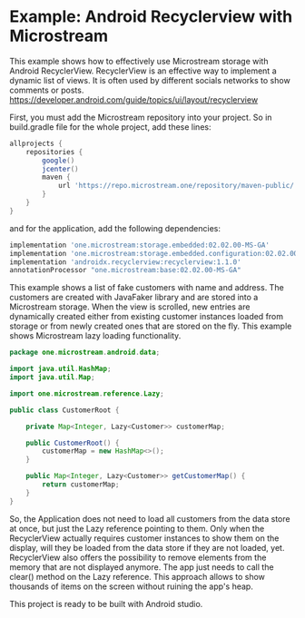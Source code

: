 # Example: Android Recyclerview with Microstream

This example shows how to effectively use Microstream storage with Android RecyclerView. RecyclerView is an effective way to implement a dynamic list of views. 
It is often used by different socials networks to show comments or posts. 
https://developer.android.com/guide/topics/ui/layout/recyclerview

First, you must add the Microstream repository into your project. So in build.gradle file for the whole project, add these lines:
```gradle
allprojects {
    repositories {
        google()
        jcenter()
        maven {
            url 'https://repo.microstream.one/repository/maven-public/'
        }
    }
}
```
and for the application, add the following dependencies:
```gradle
implementation 'one.microstream:storage.embedded:02.02.00-MS-GA'
implementation 'one.microstream:storage.embedded.configuration:02.02.00-MS-GA'
implementation 'androidx.recyclerview:recyclerview:1.1.0'
annotationProcessor "one.microstream:base:02.02.00-MS-GA"
```

This example shows a list of fake customers with name and address. 
The customers are created with JavaFaker library and are stored into a Microstream storage. 
When the view is scrolled, new entries are dynamically created either from existing customer instances loaded from storage or from 
newly created ones that are stored on the fly. This example shows Microstream lazy loading functionality.

```java
package one.microstream.android.data;

import java.util.HashMap;
import java.util.Map;

import one.microstream.reference.Lazy;

public class CustomerRoot {

    private Map<Integer, Lazy<Customer>> customerMap;

    public CustomerRoot() {
        customerMap = new HashMap<>();
    }

    public Map<Integer, Lazy<Customer>> getCustomerMap() {
        return customerMap;
    }
}
```
So, the Application does not need to load all customers from the data store at once, but just the Lazy reference pointing to them. Only when the RecyclerView actually requires customer instances to show them on the display, will they be loaded from the data store if they are not loaded, yet.
RecyclerView also offers the possibility to remove elements from the memory that are not displayed anymore. 
The app just needs to call the clear() method on the Lazy reference.
This approach allows to show thousands of items on the screen without ruining the app's heap.

This project is ready to be built with Android studio.

